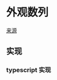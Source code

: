 # 外观数列
[来源](https://leetcode.cn/problems/count-and-say/)

## 实现

### typescript 实现
```typescript

```
